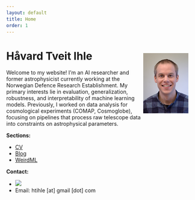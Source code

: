 ```yaml
---
layout: default
title: Home
order: 1
---
```


<img src="images/havardihle_lr.jpg" alt="Håvard Tveit Ihle" style="float: right; width: 120px; margin: 35px 20px 25px 5px;">

# Håvard Tveit Ihle 



Welcome to my website! I’m an AI researcher and former astrophysicist currently working at the Norwegian Defence Research Establishment. My primary interests lie in evaluation, generalization, robustness, and interpretability of machine learning models. Previously, I worked on data analysis for cosmological experiments (COMAP, Cosmoglobe), focusing on pipelines that process raw telescope data into constraints on astrophysical parameters.




**Sections:**
- [CV](cv.html)
- [Blog](blog.html)
- [WeirdML](weirdml.html)

**Contact:**
- [<img src="https://cdn.jsdelivr.net/npm/simple-icons@v9/icons/x.svg" width="11px" />](https://x.com/htihle) 
- Email: htihle [at] gmail [dot] com
